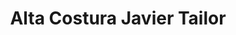 ---
title: "Alta Costura Javier Tailor"
url: /cojutepeque/alta-costura-javier-tailor/
shop: Schneiderei
---